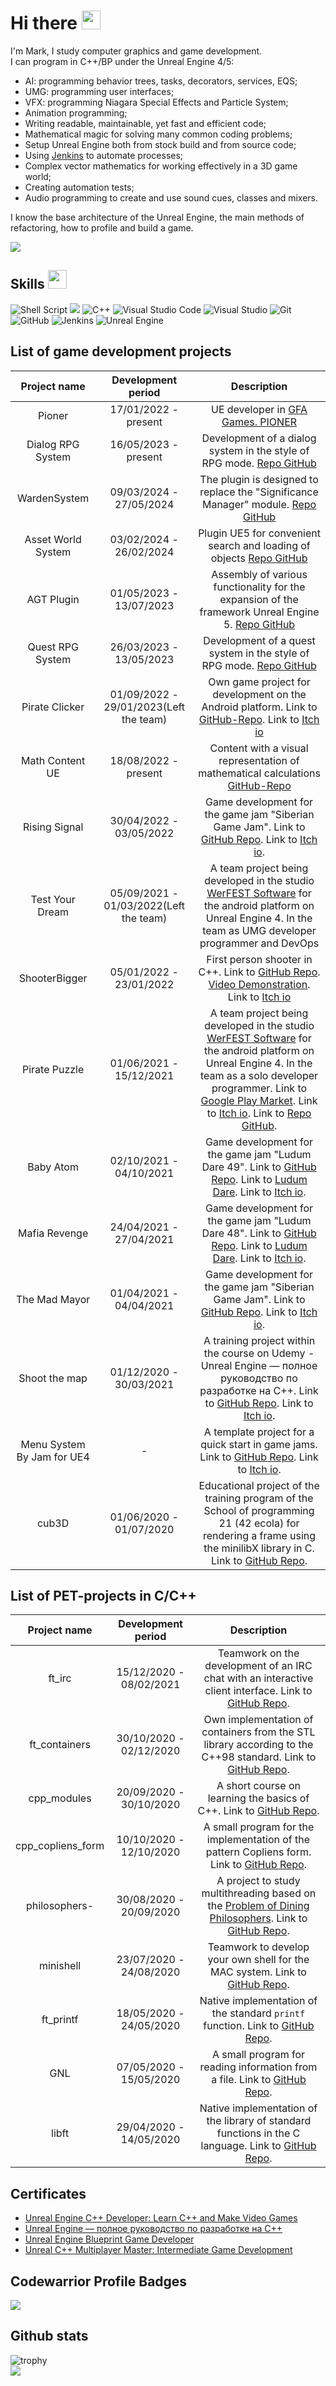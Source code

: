 # Hi there <img src="https://raw.githubusercontent.com/MartinHeinz/MartinHeinz/master/wave.gif" width="30px">
I'm Mark, I study computer graphics and game development.  
I can program in C++/BP under the Unreal Engine 4/5:  
* AI: programming behavior trees, tasks, decorators, services, EQS;  
* UMG: programming user interfaces;  
* VFX: programming Niagara Special Effects and Particle System;  
* Animation programming;  
* Writing readable, maintainable, yet fast and efficient code;  
* Mathematical magic for solving many common coding problems;  
* Setup Unreal Engine both from stock build and from source code;  
* Using [Jenkins](https://www.jenkins.io) to automate processes;  
* Complex vector mathematics for working effectively in a 3D game world;  
* Creating automation tests;  
* Audio programming to create and use sound cues, classes and mixers.  

I know the base architecture of the Unreal Engine, the main methods of refactoring,
how to profile and build a game.
<p align="left"><img src="https://user-images.githubusercontent.com/34418187/202911326-559ae103-550c-40dc-a404-4c7ca2eeb777.gif"></p>

## Skills <img src="https://user-images.githubusercontent.com/34418187/202911895-f5e9690b-9772-4c3a-8ba6-d6ad2039e3b4.gif" width="30px">
![Shell Script](https://img.shields.io/badge/shell_script-%23121011.svg?style=for-the-badge&logo=gnu-bash&logoColor=white) <img src="https://img.shields.io/badge/c-%2300599C.svg?style=for-the-badge&logo=c&logoColor=white"/> <img alt="C++" src="https://img.shields.io/badge/c++-%2300599C.svg?style=for-the-badge&logo=c%2B%2B&logoColor=white"/> <img alt="Visual Studio Code" src="https://img.shields.io/badge/VisualStudioCode-0078d7.svg?style=for-the-badge&logo=visual-studio-code&logoColor=white"/> <img alt="Visual Studio" src="https://img.shields.io/badge/VisualStudio-5C2D91.svg?style=for-the-badge&logo=visual-studio&logoColor=white"/> <img alt="Git" src="https://img.shields.io/badge/git-%23F05033.svg?style=for-the-badge&logo=git&logoColor=white"/> ![GitHub](https://img.shields.io/badge/github-%23121011.svg?style=for-the-badge&logo=github&logoColor=white) <img alt="Jenkins" src="https://img.shields.io/badge/jenkins-%232C5263.svg?style=for-the-badge&logo=jenkins&logoColor=white"/> <img alt="Unreal Engine" src="https://img.shields.io/badge/unrealengine-%23313131.svg?style=for-the-badge&logo=unrealengine&logoColor=white"/>
## List of game development projects
| Project name | Development period | Description |
|:------------:|:------------------:|:-----------:|
| Pioner |17/01/2022 - present| UE developer in [GFA Games. PIONER](https://pionergame.com) |
| Dialog RPG System |16/05/2023 - present| Development of a dialog system in the style of RPG mode. [Repo GitHub](https://github.com/markveligod/RPG_DialogSystem) |
| WardenSystem |09/03/2024 - 27/05/2024| The plugin is designed to replace the "Significance Manager" module. [Repo GitHub](https://github.com/markveligod/WardenSystem) |
| Asset World System |03/02/2024 - 26/02/2024| Plugin UE5 for convenient search and loading of objects [Repo GitHub](https://github.com/markveligod/AssetWorldSystem) |
| AGT Plugin |01/05/2023 - 13/07/2023| Assembly of various functionality for the expansion of the framework Unreal Engine 5. [Repo GitHub](https://github.com/markveligod/AGT-Plugin) |
| Quest RPG System |26/03/2023 - 13/05/2023| Development of a quest system in the style of RPG mode. [Repo GitHub](https://github.com/markveligod/QuestRPGSystem) |
| Pirate Clicker |01/09/2022 - 29/01/2023(Left the team)| Own game project for development on the Android platform. Link to [GitHub-Repo](https://github.com/Dverg-Verksted/PirateClicker). Link to [Itch io](https://dvergverksted.itch.io/pirate-clicker)|
| Math Content UE |18/08/2022 - present| Content with a visual representation of mathematical calculations [GitHub-Repo](https://github.com/markveligod/MathContentUE)|
| Rising Signal | 30/04/2022 - 03/05/2022 | Game development for the game jam "Siberian Game Jam". Link to [GitHub Repo](https://github.com/markveligod/SibJam2022.git). Link to [Itch io](https://kolendar.itch.io/rising-signal).|
| Test Your Dream |05/09/2021 - 01/03/2022(Left the team)| A team project being developed in the studio [WerFEST Software](https://github.com/werfestsoftware) for the android platform on Unreal Engine 4. In the team as UMG developer programmer and DevOps |
| ShooterBigger | 05/01/2022 - 23/01/2022 | First person shooter in C++. Link to [GitHub Repo](https://github.com/markveligod/ShooterBigger). [Video Demonstration](https://youtu.be/115vhrPW0No). Link to [Itch io](https://markveligod.itch.io/shooter-bigger)|
| Pirate Puzzle |01/06/2021 - 15/12/2021| A team project being developed in the studio [WerFEST Software](https://github.com/werfestsoftware) for the android platform on Unreal Engine 4. In the team as a solo developer programmer. Link to [Google Play Market](https://play.google.com/store/apps/details?id=com.werfestsoftware.PiratePuzzle). Link to [Itch io](https://werfest.itch.io/pirate-puzzle). Link to [Repo GitHub](https://github.com/markveligod/PiratePuzzle-Mobile-). |
| Baby Atom | 02/10/2021 - 04/10/2021 | Game development for the game jam "Ludum Dare 49". Link to [GitHub Repo](https://github.com/markveligod/LudumDare49).  Link to [Ludum Dare](https://ldjam.com/events/ludum-dare/49/baby-atom).  Link to [Itch io](https://markveligod.itch.io/baby-atom).  |
| Mafia Revenge | 24/04/2021 - 27/04/2021 | Game development for the game jam "Ludum Dare 48". Link to [GitHub Repo](https://github.com/markveligod/ludumedare48).  Link to  [Ludum Dare](https://ldjam.com/events/ludum-dare/48/mafia-revenge).  Link to [Itch io](https://markveligod.itch.io/mafia-revenge).  |
| The Mad Mayor | 01/04/2021 - 04/04/2021 | Game development for the game jam "Siberian Game Jam". Link to [GitHub Repo](https://github.com/markveligod/SiberianGameJamAprill2021). Link to [Itch io](https://markveligod.itch.io/themadmayor). |
| Shoot the map | 01/12/2020 - 30/03/2021 | A training project within the course on Udemy - Unreal Engine — полное руководство по разработке на С++. Link to [GitHub Repo](https://github.com/markveligod/CoursesUnrealEngine). Link to [Itch io](https://markveligod.itch.io/shoot-the-map). |
| Menu System By Jam for UE4 | - | A template project for a quick start in game jams. Link to [GitHub Repo](https://github.com/markveligod/MenuSystemByJam). Link to [Itch io](https://markveligod.itch.io/menu-system-by-jam-for-ue4). |
| cub3D | 01/06/2020 - 01/07/2020 | Educational project of the training program of the School of programming 21 (42 ecola) for rendering a frame using the minilibX library in C. Link to [GitHub Repo](https://github.com/markveligod/cub3D). |

## List of PET-projects in С/C++
| Project name | Development period | Description |
|:------------:|:------------------:|:-----------:|
| ft_irc | 15/12/2020 - 08/02/2021 | Teamwork on the development of an IRC chat with an interactive client interface. Link to [GitHub Repo](https://github.com/markveligod/ft_irc). |
| ft_containers | 30/10/2020 - 02/12/2020 | Own implementation of containers from the STL library according to the C++98 standard. Link to [GitHub Repo](https://github.com/markveligod/ft_containers). |
| cpp_modules | 20/09/2020 - 30/10/2020 | A short course on learning the basics of C++. Link to [GitHub Repo](https://github.com/markveligod/cpp_modules). |
| cpp_copliens_form | 10/10/2020 - 12/10/2020 | A small program for the implementation of the pattern Copliens form. Link to [GitHub Repo](https://github.com/markveligod/cpp_copliens_form). |
| philosophers- | 30/08/2020 - 20/09/2020 | A project to study multithreading based on the [Problem of Dining Philosophers](https://en.wikipedia.org/wiki/Dining_philosophers_problem). Link to [GitHub Repo](https://github.com/markveligod/philosophers-). |
| minishell | 23/07/2020 - 24/08/2020 | Teamwork to develop your own shell for the MAC system. Link to [GitHub Repo](https://github.com/markveligod/minishell). |
| ft_printf | 18/05/2020 - 24/05/2020 | Native implementation of the standard `printf` function. Link to [GitHub Repo](https://github.com/markveligod/ft_printf). |
| GNL | 07/05/2020 - 15/05/2020 | A small program for reading information from a file. Link to [GitHub Repo](https://github.com/markveligod/GNL). |
| libft | 29/04/2020 - 14/05/2020 | Native implementation of the library of standard functions in the C language. Link to [GitHub Repo](https://github.com/markveligod/libft). |


## Certificates
* [Unreal Engine C++ Developer: Learn C++ and Make Video Games](https://www.udemy.com/certificate/UC-20cb3b99-391c-4aaf-be7a-3da38396187a/)  
* [Unreal Engine — полное руководство по разработке на С++](https://www.udemy.com/certificate/UC-8069876f-be89-4c90-bd60-2f252de0d248/)  
* [Unreal Engine Blueprint Game Developer](https://www.udemy.com/certificate/UC-c52ab5f1-e36a-4325-96ef-77bbe6386be1/)  
* [Unreal C++ Multiplayer Master: Intermediate Game Development](https://www.udemy.com/certificate/UC-af6c1691-b143-4a2c-a23e-77106198e55b/)

## Codewarrior Profile Badges
<img src="https://www.codewars.com/users/markveligod/badges/large">

## Github stats
![trophy](https://github-profile-trophy.vercel.app/?username=markveligod&theme=onedark)  
![](https://komarev.com/ghpvc/?username=markveligod&color=grey)
